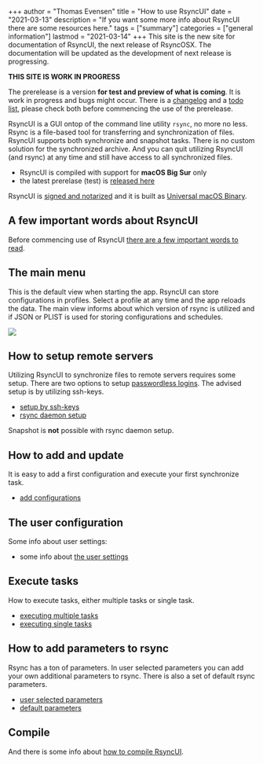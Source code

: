 +++
author = "Thomas Evensen"
title = "How to use RsyncUI"
date = "2021-03-13"
description = "If you want some more info about RsyncUI there are some resources here."
tags = ["summary"]
categories = ["general information"]
lastmod = "2021-03-14"
+++
This site is the new site for documentation of RsyncUI, the next release of RsyncOSX. The documentation will be updated as the development of next release is progressing.

**THIS SITE IS WORK IN PROGRESS**

The prerelease is a version **for test and preview of what is coming**. It is work in progress and bugs might occur. There is a [changelog](/post/changelog/) and a [todo list](/post/todo/), please check both before commencing the use of the prerelease.

RsyncUI is a GUI ontop of the command line utility `rsync`, no more no less. Rsync is a file-based tool for transferring and synchronization of files. RsyncUI supports both synchronize and snapshot tasks. There is no custom solution for the synchronized archive. And you can quit utilizing RsyncUI (and rsync) at any time and still have access to all synchronized files.

- RsyncUI is compiled with support for **macOS Big Sur** only
- the latest prerelase (test) is [released here](https://github.com/rsyncOSX/RsyncUI/releases)

RsyncUI is [signed and notarized](/post/notarized/) and it is built as [Universal macOS Binary](https://developer.apple.com/documentation/xcode/building_a_universal_macos_binary).

## A few important words about RsyncUI

Before commencing use of RsyncUI [there are a few important words to read](/post/important/).

## The main menu

This is the default view when starting the app. RsyncUI can store configurations in profiles. Select a profile at any time and the app reloads the data. The main view informs about which version of rsync is utilized and if JSON or PLIST is used for storing configurations and schedules.

![](/images/start/start.png)

## How to setup remote servers

Utilizing RsyncUI to synchronize files to remote servers requires some setup. There are two options to setup [passwordless logins](/post/remotelogins/). The advised setup is by utilizing ssh-keys.

- [setup by ssh-keys](/post/ssh/)
- [rsync daemon setup](/post/rsyncdaemon/)

Snapshot is **not** possible with rsync daemon setup.

## How to add and update

It is easy to add a first configuration and execute your first synchronize task.

- [add configurations](/post/addconfigurations/)

## The user configuration

Some info about user settings:

- some info about [the user settings](/post/userconfiguration/)

## Execute tasks

How to execute tasks, either multiple tasks or single task.

- [executing multiple tasks](/post/multipletasks/)
- [executing single tasks](/post/singletask/)

## How to add parameters to rsync

Rsync has a ton of parameters. In user selected parameters you can add your own additional parameters to rsync. There is also a set of default rsync parameters.

- [user selected parameters](/post/userparameters/)
- [default parameters](/post/rsyncparameters)

## Compile

And there is some info about [how to compile RsyncUI](/post/compile/).

